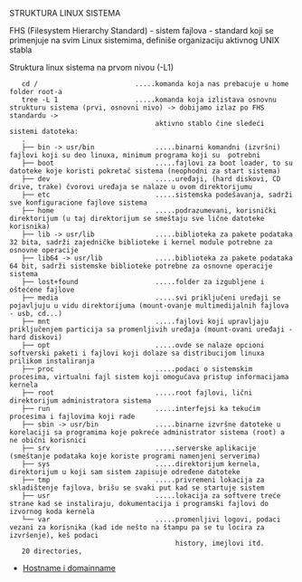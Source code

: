 STRUKTURA LINUX SISTEMA

FHS (Filesystem Hierarchy Standard) - sistem fajlova - standard koji se primenjuje na svim Linux sistemima, definiše organizaciju aktivnog UNIX stabla

Struktura linux sistema na prvom nivou (-L1)

  
       cd /                        .....komanda koja nas prebacuje u home folder root-a
       tree -L 1                   .....komanda koja izlistava osnovnu strukturu sistema (prvi, osnovni nivo) -> dobijamo izlaz po FHS standardu ->
                                        aktivno stablo čine sledeći sistemi datoteka:   
       .
       ├── bin -> usr/bin               .....binarni komandni (izvršni) fajlovi koji su deo linuxa, minimum programa koji su  potrebni
       ├── boot                         .....fajlovi za boot loader, to su datoteke koje koristi pokretač sistema (neophodni za start sistema)
       ├── dev                          .....uređaji, (hard diskovi, CD drive, trake) čvorovi uređaja se nalaze u ovom direktorijumu
       ├── etc                          .....sistemska podešavanja, sadrži sve konfiguracione fajlove sistema
       ├── home                         .....podrazumevani, korisnički direktorijum (u taj direktorijum se smeštaju sve lične datoteke korisnika)
       ├── lib -> usr/lib               .....biblioteka za pakete podataka 32 bita, sadrži zajedničke biblioteke i kernel module potrebne za osnovne operacije  
       ├── lib64 -> usr/lib             .....biblioteka za pakete podataka 64 bit, sadrži sistemske biblioteke potrebne za osnovne operacije sistema
       ├── lost+found                   .....folder za izgubljene i oštećene fajlove
       ├── media                        .....svi priključeni uređaji se pojavljuju u vidu direktorijuma (mount-ovanje multimedijalnih fajlova - usb, cd...)
       ├── mnt                          .....fajlovi koji upravljaju priključenjem particija sa promenljivih uređaja (mount-ovani uređaji - hard diskovi)
       ├── opt                          .....ovde se nalaze opcioni softverski paketi i fajlovi koji dolaze sa distribucijom linuxa prilikom instaliranja
       ├── proc                         .....podaci o sistemskim procesima, virtualni fajl sistem koji omogućava pristup informacijama kernela 
       ├── root                         .....root fajlovi, lični direktorijum administratora sistema
       ├── run                          .....interfejsi ka tekućim procesima i fajlovima koji rade
       ├── sbin -> usr/bin              .....binarne izvršne datoteke u korelaciji sa programima koje pokreće administrator sistema (root) a ne obični korisnici
       ├── srv                          .....serverske aplikacije (smeštanje podataka koje koriste programi namenjeni serverima)
       ├── sys                          .....direktorijum kernela, direktorijum u koji sam sistem zapisuje određene datoteke
       ├── tmp                          .....privremeni lokacija za skladištenje fajlova, brišu se svaki put kad se startuje sistem
       ├── usr                          .....lokacija za softvere treće strane kad se instaliraju, dokumentacija i programski fajlovi do izvornog koda kernela
       └── var                          .....promenljivi logovi, podaci vezani za korisnika (kad ide nešto na štampu pa se tu locira za izvršenje), keš podaci 
                                             history, imejlovi itd.
       20 directories,  

- [Hostname i domainname](4.Hostname.md)
